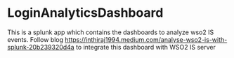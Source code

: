 # LoginAnalyticsDashboard

This is a splunk app which contains the dashboards to analyze  wso2 IS events. Follow blog https://inthiraj1994.medium.com/analyse-wso2-is-with-splunk-20b239320d4a 
to integrate this dashboard with WSO2 IS server
